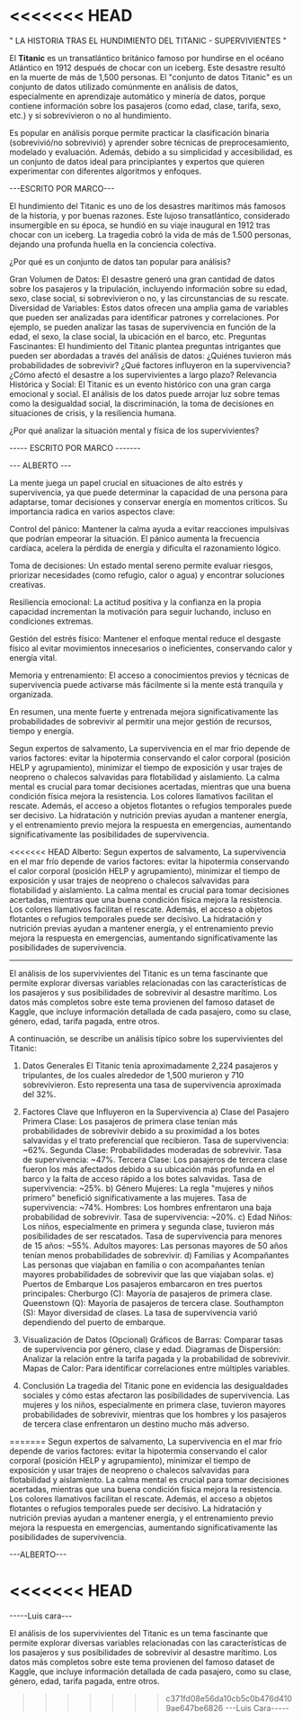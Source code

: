 <<<<<<< HEAD
=======
" LA HISTORIA TRAS EL HUNDIMIENTO DEL TITANIC - SUPERVIVIENTES "

El **Titanic** es un transatlántico británico famoso por hundirse en el océano Atlántico en 1912 después de chocar con un iceberg. Este desastre resultó en la muerte de más de 1,500 personas. El "conjunto de datos Titanic" es un conjunto de datos utilizado comúnmente en análisis de datos, especialmente en aprendizaje automático y minería de datos, porque contiene información sobre los pasajeros (como edad, clase, tarifa, sexo, etc.) y si sobrevivieron o no al hundimiento.

Es popular en análisis porque permite practicar la clasificación binaria (sobrevivió/no sobrevivió) y aprender sobre técnicas de preprocesamiento, modelado y evaluación. Además, debido a su simplicidad y accesibilidad, es un conjunto de datos ideal para principiantes y expertos que quieren experimentar con diferentes algoritmos y enfoques.


---ESCRITO POR MARCO---

El hundimiento del Titanic es uno de los desastres marítimos más famosos de la historia, y por buenas razones. Este lujoso transatlántico, considerado insumergible en su época, se hundió en su viaje inaugural en 1912 tras chocar con un iceberg. La tragedia cobró la vida de más de 1.500 personas, dejando una profunda huella en la conciencia colectiva.

¿Por qué es un conjunto de datos tan popular para análisis?

Gran Volumen de Datos: El desastre generó una gran cantidad de datos sobre los pasajeros y la tripulación, incluyendo información sobre su edad, sexo, clase social, si sobrevivieron o no, y las circunstancias de su rescate.
Diversidad de Variables: Estos datos ofrecen una amplia gama de variables que pueden ser analizadas para identificar patrones y correlaciones. Por ejemplo, se pueden analizar las tasas de supervivencia en función de la edad, el sexo, la clase social, la ubicación en el barco, etc.
Preguntas Fascinantes: El hundimiento del Titanic plantea preguntas intrigantes que pueden ser abordadas a través del análisis de datos: ¿Quiénes tuvieron más probabilidades de sobrevivir? ¿Qué factores influyeron en la supervivencia? ¿Cómo afectó el desastre a los supervivientes a largo plazo?
Relevancia Histórica y Social: El Titanic es un evento histórico con una gran carga emocional y social. El análisis de los datos puede arrojar luz sobre temas como la desigualdad social, la discriminación, la toma de decisiones en situaciones de crisis, y la resiliencia humana.

¿Por qué analizar la situación mental y física de los supervivientes?

----- ESCRITO POR MARCO -------

--- ALBERTO ---

La mente juega un papel crucial en situaciones de alto estrés y supervivencia, ya que puede determinar la capacidad de una persona para adaptarse, tomar decisiones y conservar energía en momentos críticos. Su importancia radica en varios aspectos clave:

Control del pánico: Mantener la calma ayuda a evitar reacciones impulsivas que podrían empeorar la situación. El pánico aumenta la frecuencia cardíaca, acelera la pérdida de energía y dificulta el razonamiento lógico.

Toma de decisiones: Un estado mental sereno permite evaluar riesgos, priorizar necesidades (como refugio, calor o agua) y encontrar soluciones creativas.

Resiliencia emocional: La actitud positiva y la confianza en la propia capacidad incrementan la motivación para seguir luchando, incluso en condiciones extremas.

Gestión del estrés físico: Mantener el enfoque mental reduce el desgaste físico al evitar movimientos innecesarios o ineficientes, conservando calor y energía vital.

Memoria y entrenamiento: El acceso a conocimientos previos y técnicas de supervivencia puede activarse más fácilmente si la mente está tranquila y organizada.

En resumen, una mente fuerte y entrenada mejora significativamente las probabilidades de sobrevivir al permitir una mejor gestión de recursos, tiempo y energía.

Segun expertos de salvamento, La supervivencia en el mar frío depende de varios factores: evitar la hipotermia conservando el calor corporal (posición HELP y agrupamiento), minimizar el tiempo de exposición y usar trajes de neopreno o chalecos salvavidas para flotabilidad y aislamiento. La calma mental es crucial para tomar decisiones acertadas, mientras que una buena condición física mejora la resistencia. Los colores llamativos facilitan el rescate. Además, el acceso a objetos flotantes o refugios temporales puede ser decisivo. La hidratación y nutrición previas ayudan a mantener energía, y el entrenamiento previo mejora la respuesta en emergencias, aumentando significativamente las posibilidades de supervivencia.

<<<<<<< HEAD
Alberto:    Segun expertos de salvamento, La supervivencia en el mar frío depende de varios factores: evitar la hipotermia conservando el calor corporal (posición HELP y agrupamiento), minimizar el tiempo de exposición y usar trajes de neopreno o chalecos salvavidas para flotabilidad y aislamiento. La calma mental es crucial para tomar decisiones acertadas, mientras que una buena condición física mejora la resistencia. Los colores llamativos facilitan el rescate. Además, el acceso a objetos flotantes o refugios temporales puede ser decisivo. La hidratación y nutrición previas ayudan a mantener energía, y el entrenamiento previo mejora la respuesta en emergencias, aumentando significativamente las posibilidades de supervivencia.

----------------------------------

El análisis de los supervivientes del Titanic es un tema fascinante que permite explorar diversas variables relacionadas con las características de los pasajeros y sus posibilidades de sobrevivir al desastre marítimo. Los datos más completos sobre este tema provienen del famoso dataset de Kaggle, que incluye información detallada de cada pasajero, como su clase, género, edad, tarifa pagada, entre otros.

A continuación, se describe un análisis típico sobre los supervivientes del Titanic:

1. Datos Generales
El Titanic tenía aproximadamente 2,224 pasajeros y tripulantes, de los cuales alrededor de 1,500 murieron y 710 sobrevivieron. Esto representa una tasa de supervivencia aproximada del 32%.

2. Factores Clave que Influyeron en la Supervivencia
a) Clase del Pasajero
Primera Clase: Los pasajeros de primera clase tenían más probabilidades de sobrevivir debido a su proximidad a los botes salvavidas y el trato preferencial que recibieron.
Tasa de supervivencia: ~62%.
Segunda Clase: Probabilidades moderadas de sobrevivir.
Tasa de supervivencia: ~47%.
Tercera Clase: Los pasajeros de tercera clase fueron los más afectados debido a su ubicación más profunda en el barco y la falta de acceso rápido a los botes salvavidas.
Tasa de supervivencia: ~25%.
b) Género
Mujeres: La regla "mujeres y niños primero" benefició significativamente a las mujeres.
Tasa de supervivencia: ~74%.
Hombres: Los hombres enfrentaron una baja probabilidad de sobrevivir.
Tasa de supervivencia: ~20%.
c) Edad
Niños: Los niños, especialmente en primera y segunda clase, tuvieron más posibilidades de ser rescatados.
Tasa de supervivencia para menores de 15 años: ~55%.
Adultos mayores: Las personas mayores de 50 años tenían menos probabilidades de sobrevivir.
d) Familias y Acompañantes
Las personas que viajaban en familia o con acompañantes tenían mayores probabilidades de sobrevivir que las que viajaban solas.
e) Puertos de Embarque
Los pasajeros embarcaron en tres puertos principales:
Cherburgo (C): Mayoría de pasajeros de primera clase.
Queenstown (Q): Mayoría de pasajeros de tercera clase.
Southampton (S): Mayor diversidad de clases.
La tasa de supervivencia varió dependiendo del puerto de embarque.
3. Visualización de Datos (Opcional)
Gráficos de Barras: Comparar tasas de supervivencia por género, clase y edad.
Diagramas de Dispersión: Analizar la relación entre la tarifa pagada y la probabilidad de sobrevivir.
Mapas de Calor: Para identificar correlaciones entre múltiples variables.
4. Conclusión
La tragedia del Titanic pone en evidencia las desigualdades sociales y cómo estas afectaron las posibilidades de supervivencia. Las mujeres y los niños, especialmente en primera clase, tuvieron mayores probabilidades de sobrevivir, mientras que los hombres y los pasajeros de tercera clase enfrentaron un destino mucho más adverso.

=======
Segun expertos de salvamento, La supervivencia en el mar frío depende de varios factores: evitar la hipotermia conservando el calor corporal (posición HELP y agrupamiento), minimizar el tiempo de exposición y usar trajes de neopreno o chalecos salvavidas para flotabilidad y aislamiento. La calma mental es crucial para tomar decisiones acertadas, mientras que una buena condición física mejora la resistencia. Los colores llamativos facilitan el rescate. Además, el acceso a objetos flotantes o refugios temporales puede ser decisivo. La hidratación y nutrición previas ayudan a mantener energía, y el entrenamiento previo mejora la respuesta en emergencias, aumentando significativamente las posibilidades de supervivencia.

---ALBERTO---

<<<<<<< HEAD
=======
-----Luis cara---

El análisis de los supervivientes del Titanic es un tema fascinante que permite explorar diversas variables relacionadas con las características de los pasajeros y sus posibilidades de sobrevivir al desastre marítimo. Los datos más completos sobre este tema provienen del famoso dataset de Kaggle, que incluye información detallada de cada pasajero, como su clase, género, edad, tarifa pagada, entre otros.

>>>>>>> c371fd08e56da10cb5c0b476d4109ae647be6826
---Luis Cara-----
